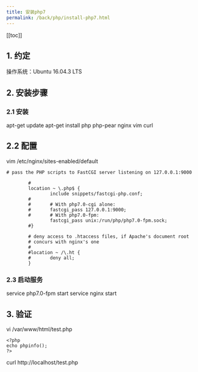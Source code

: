 ```yaml
---
title: 安装php7
permalink: /back/php/install-php7.html
---
```


[[toc]]

## 1. 约定

操作系统：Ubuntu 16.04.3 LTS

## 2. 安装步骤

### 2.1 安装

apt-get update
apt-get install php php-pear nginx vim curl

## 2.2 配置

vim /etc/nginx/sites-enabled/default

```
# pass the PHP scripts to FastCGI server listening on 127.0.0.1:9000

        #
        location ~ \.php$ {
                include snippets/fastcgi-php.conf;
        #
        #       # With php7.0-cgi alone:
        #       fastcgi_pass 127.0.0.1:9000;
        #       # With php7.0-fpm:
                fastcgi_pass unix:/run/php/php7.0-fpm.sock;
        #}

        # deny access to .htaccess files, if Apache's document root
        # concurs with nginx's one
        #
        #location ~ /\.ht {
        #       deny all;
        }
```

### 2.3 启动服务

service php7.0-fpm start
service nginx start

## 3. 验证

vi /var/www/html/test.php

```
<?php
echo phpinfo();
?>
```

curl http://localhost/test.php
